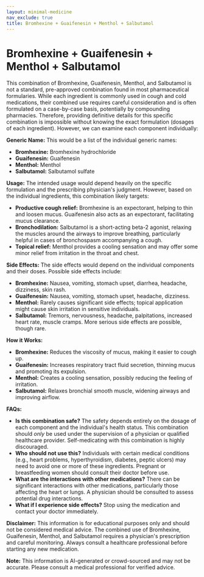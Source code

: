 ```yaml
---
layout: minimal-medicine
nav_exclude: true
title: Bromhexine + Guaifenesin + Menthol + Salbutamol
---
```


# Bromhexine + Guaifenesin + Menthol + Salbutamol

This combination of Bromhexine, Guaifenesin, Menthol, and Salbutamol is not a standard, pre-approved combination found in most pharmaceutical formularies. While each ingredient is commonly used in cough and cold medications, their combined use requires careful consideration and is often formulated on a case-by-case basis, potentially by compounding pharmacies.  Therefore, providing definitive details for this specific combination is impossible without knowing the exact formulation (dosages of each ingredient).  However, we can examine each component individually:

**Generic Name:**  This would be a list of the individual generic names:

* **Bromhexine:** Bromhexine hydrochloride
* **Guaifenesin:** Guaifenesin
* **Menthol:** Menthol
* **Salbutamol:** Salbutamol sulfate


**Usage:**  The intended usage would depend heavily on the specific formulation and the prescribing physician's judgment.  However, based on the individual ingredients, this combination likely targets:

* **Productive cough relief:** Bromhexine is an expectorant, helping to thin and loosen mucus. Guaifenesin also acts as an expectorant, facilitating mucus clearance.
* **Bronchodilation:** Salbutamol is a short-acting beta-2 agonist, relaxing the muscles around the airways to improve breathing, particularly helpful in cases of bronchospasm accompanying a cough.
* **Topical relief:** Menthol provides a cooling sensation and may offer some minor relief from irritation in the throat and chest.


**Side Effects:** The side effects would depend on the individual components and their doses.  Possible side effects include:

* **Bromhexine:** Nausea, vomiting, stomach upset, diarrhea, headache, dizziness, skin rash.
* **Guaifenesin:** Nausea, vomiting, stomach upset, headache, dizziness.
* **Menthol:**  Rarely causes significant side effects; topical application might cause skin irritation in sensitive individuals.
* **Salbutamol:** Tremors, nervousness, headache, palpitations, increased heart rate, muscle cramps.  More serious side effects are possible, though rare.


**How it Works:**

* **Bromhexine:** Reduces the viscosity of mucus, making it easier to cough up.
* **Guaifenesin:** Increases respiratory tract fluid secretion, thinning mucus and promoting its expulsion.
* **Menthol:** Creates a cooling sensation, possibly reducing the feeling of irritation.
* **Salbutamol:** Relaxes bronchial smooth muscle, widening airways and improving airflow.

**FAQs:**

* **Is this combination safe?** The safety depends entirely on the dosage of each component and the individual's health status.  This combination should *only* be used under the supervision of a physician or qualified healthcare provider.  Self-medicating with this combination is highly discouraged.
* **Who should not use this?** Individuals with certain medical conditions (e.g., heart problems, hyperthyroidism, diabetes, peptic ulcers) may need to avoid one or more of these ingredients.  Pregnant or breastfeeding women should consult their doctor before use.
* **What are the interactions with other medications?**  There can be significant interactions with other medications, particularly those affecting the heart or lungs.  A physician should be consulted to assess potential drug interactions.
* **What if I experience side effects?**  Stop using the medication and contact your doctor immediately.


**Disclaimer:** This information is for educational purposes only and should not be considered medical advice.  The combined use of Bromhexine, Guaifenesin, Menthol, and Salbutamol requires a physician's prescription and careful monitoring.  Always consult a healthcare professional before starting any new medication.


**Note:** This information is AI-generated or crowd-sourced and may not be accurate. Please consult a medical professional for verified advice.